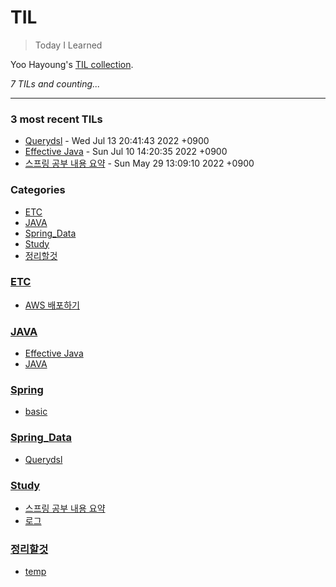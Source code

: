 # TIL
> Today I Learned

Yoo Hayoung's [TIL collection][1].


_7 TILs and counting..._

---

### 3 most recent TILs

- [Querydsl](Spring_Data/Querydsl.md) - Wed Jul 13 20:41:43 2022 +0900
- [Effective Java](JAVA/Effective_Java.md) - Sun Jul 10 14:20:35 2022 +0900
- [스프링 공부 내용 요약](Study/Spring_MVC_내용_요약.md) - Sun May 29 13:09:10 2022 +0900

### Categories

- [ETC](#ETC)
- [JAVA](#JAVA)
- [Spring_Data](#Spring_Data)
- [Study](#Study)
- [정리할것](#정리할것)

### [ETC](ETC)
- [AWS 배포하기](ETC/AWS_배포하기.md)

### [JAVA](JAVA)
- [Effective Java](JAVA/Effective_Java.md)
- [JAVA](JAVA/JAVA.md)

### [Spring](Spring)
- [basic](Spring/basic)

### [Spring_Data](#Spring_Data)
- [Querydsl](Spring_Data/Querydsl.md)

### [Study](Study)
- [스프링 공부 내용 요약](Study/Spring_MVC_내용_요약.md)
- [로그](Study/로그.md)

### [정리할것](정리할것)
- [temp](정리할것/Learned.md)

[1]: https://github.com/YooHayoung/TIL

